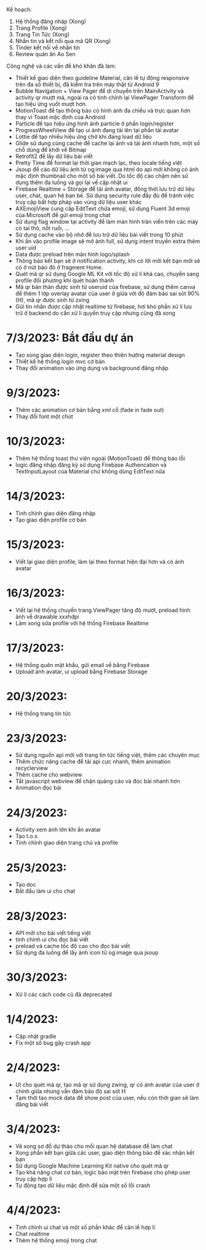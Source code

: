  Kế hoạch:
 1. Hệ thống đăng nhập (Xong)
 2. Trang Profile (Xong)
 3. Trang Tin Tức (Xong)
 4. Nhắn tin và kết nối qua mã QR (Xong)
 5. Tinder kết nối về nhắn tin 
 6. Review quán ăn Ao Sen
 
 
 Công nghệ và các vấn đề khó khăn đã làm:
 - Thiết kế giao diện theo guideline Material, căn lề tự động responsive trên đa số thiết bị, đã kiểm tra trên máy thật từ Android 9
 - Bubble Navigation + View Pager để di chuyển trên MainActivity và activity qr mượt mà, ngoài ra có tinh chỉnh lại ViewPager Transform để tạo hiệu ứng vuốt mượt hơn.
 - MotionToast để tạo thông báo có hình ảnh đa chiều và trực quan hơn thay vì Toast mặc định của Android
 - Particle để tạo hiệu ứng hình ảnh particle ở phần login/register
 - ProgressWheelView để tạo ui ảnh đang tải lên tại phần tải avatar
 - Lottie để tạo nhiều hiệu ứng chờ khi đang load dữ liệu 
 - Glide sử dụng cùng cache để cache lại ảnh và tải ảnh nhanh hơn, một số chỗ dùng để khởi về Bitmap
 - Retrofit2 để lấy dữ liệu bài viết
 - Pretty Time để format lại thời gian mạch lạc, theo locale tiếng việt
 - Jsoup để cào dữ liệu ảnh từ og:image qua html do api mới không có ảnh mặc định thumbnail cho một số bài viết. Do tốc độ cào chậm nên sử dụng thêm đa luồng và gọi lại về cập nhật ui
 - Firebase Realtime + Storage để tải ảnh avatar, đồng thời lưu trữ dữ liệu user, chat, quan hệ bạn bè. Sử dụng security rule đầy đủ để tránh việc truy cập bất hợp pháp vào vùng dữ liệu user khác
 - AXEmojiView cung cấp EditText chứa emoji, sử dụng Fluent 3d emoji của Microsoft để gửi emoji trong chat
 - Sử dụng flag window tại activity để làm màn hình tràn viền trên các máy có tai thỏ, nốt ruồi, ...
 - Sử dụng cache vào bộ nhớ để lưu trữ dữ liệu bài viết trong 10 phút
 - Khi ấn vào profile image sẽ mở ảnh full, sử dụng intent truyền extra thêm user uid
 - Data được preload trên màn hình logo/splash
 - Thông báo kết bạn sẽ ở notification activity, khi có lời mời kết bạn mới sẽ có ở nút báo đỏ ở fragment Home. 
 - Quét mã qr sử dụng Google ML Kit với tốc độ xử lí khá cao, chuyển sang profile đối phương khi quét hoàn thành
 - Mã qr bản thân được sinh từ useruid của firebase, sử dụng thêm canva để thêm 1 lớp overlay avatar của user ở giữa với độ đảm bảo sai sót 90% (H), mã qr được sinh từ zxing
 - Gửi tin nhắn được cập nhật realtime từ firebase, hơi khó phần xử lí lưu trữ ở backend do cần xử lí quyền truy cập nhưng cũng đã xong
 
 
 
 
 # 7/3/2023: Bắt đầu dự án
 - Tạo xong giao diện login, register theo thiên hướng material design
 - Thiết kế hệ thống login mvc cơ bản
 - Thay đổi animation vào ứng dụng và background đăng nhập

# 9/3/2023:
- Thêm các animation cơ bản bằng xml cổ (fade in fade out)
- Thay đổi font một chút


# 10/3/2023:
- Thêm hệ thống toast thư viện ngoài (MotionToast) để thông báo lỗi
- logic đăng nhập đăng ký sử dụng Firebase Authencation và TextInputLayout của Material chứ không dùng EditText nữa


# 14/3/2023:
- Tinh chỉnh giao diện đăng nhập
- Tạo giao diện profile cơ bản

# 15/3/2023:
- Viết lại giao diện profile, làm lại theo format hiện đại hơn và có ảnh avatar


# 16/3/2023:
- Viết lại hệ thống chuyển trang ViewPager tăng độ mượt, preload hình ảnh về drawable xxxhdpi
- Làm xong sửa profile với hệ thống Firebase Realtime

# 17/3/2023:
- Hệ thống quên mật khẩu, gửi email về bằng Firebase
- Upload ảnh avatar, ui upload bằng Firebase Storage

# 20/3/2023:
- Hệ thống trang tin tức

# 23/3/2023:
- Sử dụng nguồn api mới với trang tin tức tiếng việt, thêm các chuyên mục
- Thêm chức năng cache để tải api cực nhanh, thêm animation recyclerview
- Thêm cache cho webview
- Tắt javascript webview để chặn quảng cáo và đọc bài nhanh hơn
- Animation đọc bài

# 24/3/2023:
- Activity xem ảnh lớn khi ấn avatar
- Tạo t.o.s
- Tinh chỉnh giao diện trang chủ và profile

# 25/3/2023:
- Tạo doc
- Bắt đầu làm ui cho chat

# 28/3/2023:
- API mới cho bài viết tiếng việt
- tinh chỉnh ui cho đọc bài viết
- preload và cache tốc độ cao cho đọc bài viết
- Sử dụng đa luồng để lấy ảnh icon từ og:image qua jsoup

# 30/3/2023:
- Xử lí các cách code cũ đã deprecated

# 1/4/2023:
- Cập nhật gradle
- Fix một số bug gây crash app

# 2/4/2023:
- UI cho quét mã qr, tạo mã qr sử dụng zwing, qr có ảnh avatar của user ở chính giữa nhưng vẫn đảm bảo độ sai sót H
- Tạm thời tạo mock data để show post của user, nếu còn thời gian sẽ làm đăng bài viết

# 3/4/2023:
- Vẽ xong sơ đồ dự thảo cho mối quan hệ database để làm chat
- Xong phần kết bạn giữa các user, giao diện thông báo để xác nhận kết bạn
- Sử dụng Google Machine Learning Kit native cho quét mã qr
- Tạo khả năng chat cơ bản, logic bảo mật trên firebase cho phép user truy cập hợp lí
- Tự động tạo dữ liệu mặc định để sửa một số lỗi crash

# 4/4/2023:
- Tinh chỉnh ui chat và một số phần khác để căn lề hợp lí
- Chat realtime
- Thêm hệ thống emoji trong chat
